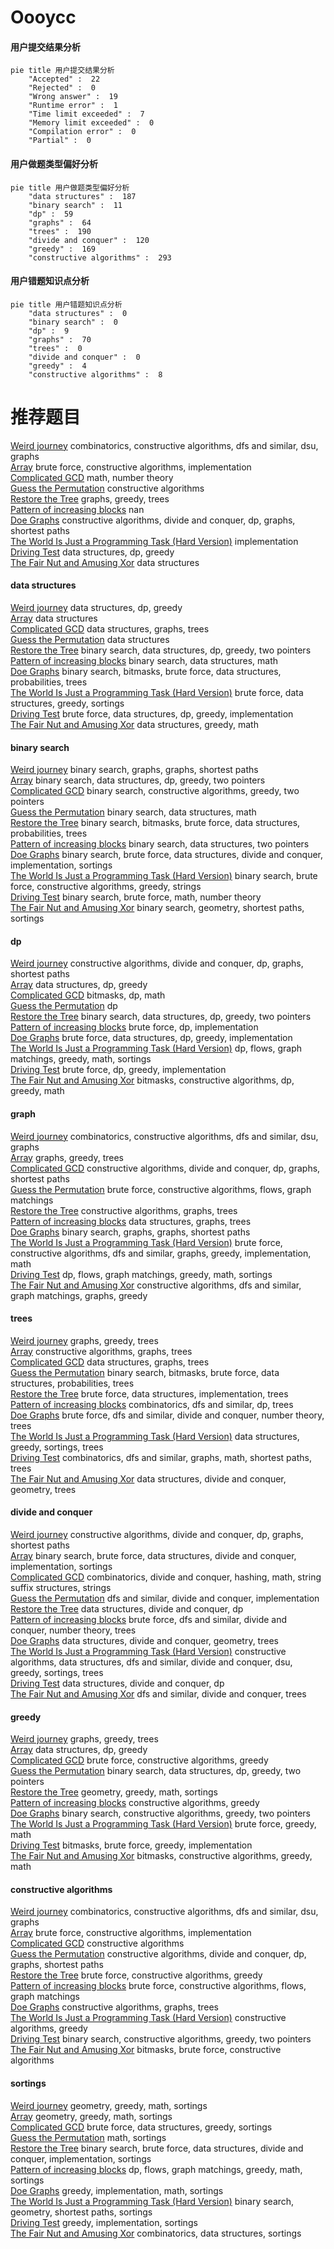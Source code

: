 # Oooycc
<!-- tabs:start -->
#### **用户提交结果分析**

```mermaid
pie title 用户提交结果分析
    "Accepted" :  22
    "Rejected" :  0
    "Wrong answer" :  19
    "Runtime error" :  1
    "Time limit exceeded" :  7
    "Memory limit exceeded" :  0
    "Compilation error" :  0
    "Partial" :  0
```
#### **用户做题类型偏好分析**

```mermaid
pie title 用户做题类型偏好分析
    "data structures" :  187
    "binary search" :  11
    "dp" :  59
    "graphs" :  64
    "trees" :  190
    "divide and conquer" :  120
    "greedy" :  169
    "constructive algorithms" :  293
```
#### **用户错题知识点分析**

```mermaid
pie title 用户错题知识点分析
    "data structures" :  0
    "binary search" :  0
    "dp" :  9
    "graphs" :  70
    "trees" :  0
    "divide and conquer" :  0
    "greedy" :  4
    "constructive algorithms" :  8
```
<!-- tabs:end -->
# 推荐题目
[Weird journey](https://codeforces.com/contest/789/problem/D)		combinatorics,
                        constructive algorithms,
                        dfs and similar,
                        dsu,
                        graphs		  
[Array](http://codeforces.com/problemset/problem/300/A)		brute force,
                        constructive algorithms,
                        implementation		  
[Complicated GCD](http://codeforces.com/problemset/problem/664/A)		math,
                        number theory		  
[Guess the Permutation](http://codeforces.com/problemset/problem/618/B)		constructive algorithms		  
[Restore the Tree](http://codeforces.com/problemset/problem/871/E)		graphs,
                        greedy,
                        trees		  
[Pattern of increasing blocks](http://codeforces.com/problemset/problem/1116/D2)		nan		  
[Doe Graphs](http://codeforces.com/problemset/problem/232/C)		constructive algorithms,
                        divide and conquer,
                        dp,
                        graphs,
                        shortest paths		  
[The World Is Just a Programming Task (Hard Version)](https://codeforces.com/contest/1248/problem/D2)		implementation		  
[Driving Test](http://codeforces.com/problemset/problem/845/D)		data structures,
                        dp,
                        greedy		  
[The Fair Nut and Amusing Xor](http://codeforces.com/problemset/problem/1083/F)		data structures		  
<!-- tabs:start -->
#### **data structures**
[Weird journey](http://codeforces.com/problemset/problem/845/D)		data structures,
                        dp,
                        greedy		  
[Array](http://codeforces.com/problemset/problem/1083/F)		data structures		  
[Complicated GCD](http://codeforces.com/problemset/problem/418/D)		data structures,
                        graphs,
                        trees		  
[Guess the Permutation](http://codeforces.com/problemset/problem/52/C)		data structures		  
[Restore the Tree](http://codeforces.com/problemset/problem/1492/C)		binary search,
                        data structures,
                        dp,
                        greedy,
                        two pointers		  
[Pattern of increasing blocks](http://codeforces.com/problemset/problem/1490/G)		binary search,
                        data structures,
                        math		  
[Doe Graphs](http://codeforces.com/problemset/problem/1479/D)		binary search,
                        bitmasks,
                        brute force,
                        data structures,
                        probabilities,
                        trees		  
[The World Is Just a Programming Task (Hard Version)](http://codeforces.com/problemset/problem/1497/A)		brute force,
                        data structures,
                        greedy,
                        sortings		  
[Driving Test](http://codeforces.com/problemset/problem/1491/C)		brute force,
                        data structures,
                        dp,
                        greedy,
                        implementation		  
[The Fair Nut and Amusing Xor](http://codeforces.com/problemset/problem/1492/B)		data structures,
                        greedy,
                        math		  
#### **binary search**
[Weird journey](https://codeforces.com/contest/1262/problem/E)		binary search,
                        graphs,
                        graphs,
                        shortest paths		  
[Array](http://codeforces.com/problemset/problem/1492/C)		binary search,
                        data structures,
                        dp,
                        greedy,
                        two pointers		  
[Complicated GCD](http://codeforces.com/problemset/problem/1463/D)		binary search,
                        constructive algorithms,
                        greedy,
                        two pointers		  
[Guess the Permutation](http://codeforces.com/problemset/problem/1490/G)		binary search,
                        data structures,
                        math		  
[Restore the Tree](http://codeforces.com/problemset/problem/1479/D)		binary search,
                        bitmasks,
                        brute force,
                        data structures,
                        probabilities,
                        trees		  
[Pattern of increasing blocks](http://codeforces.com/problemset/problem/1436/E)		binary search,
                        data structures,
                        two pointers		  
[Doe Graphs](http://codeforces.com/problemset/problem/1461/D)		binary search,
                        brute force,
                        data structures,
                        divide and conquer,
                        implementation,
                        sortings		  
[The World Is Just a Programming Task (Hard Version)](http://codeforces.com/problemset/problem/1493/C)		binary search,
                        brute force,
                        constructive algorithms,
                        greedy,
                        strings		  
[Driving Test](http://codeforces.com/problemset/problem/1487/D)		binary search,
                        brute force,
                        math,
                        number theory		  
[The Fair Nut and Amusing Xor](http://codeforces.com/problemset/problem/1486/B)		binary search,
                        geometry,
                        shortest paths,
                        sortings		  
#### **dp**
[Weird journey](http://codeforces.com/problemset/problem/232/C)		constructive algorithms,
                        divide and conquer,
                        dp,
                        graphs,
                        shortest paths		  
[Array](http://codeforces.com/problemset/problem/845/D)		data structures,
                        dp,
                        greedy		  
[Complicated GCD](http://codeforces.com/problemset/problem/1034/E)		bitmasks,
                        dp,
                        math		  
[Guess the Permutation](http://codeforces.com/problemset/problem/1510/H)		dp		  
[Restore the Tree](http://codeforces.com/problemset/problem/1492/C)		binary search,
                        data structures,
                        dp,
                        greedy,
                        two pointers		  
[Pattern of increasing blocks](https://codeforces.com/contest/1457/problem/C)		brute force,
                        dp,
                        implementation		  
[Doe Graphs](http://codeforces.com/problemset/problem/1491/C)		brute force,
                        data structures,
                        dp,
                        greedy,
                        implementation		  
[The World Is Just a Programming Task (Hard Version)](http://codeforces.com/problemset/problem/1437/C)		dp,
                        flows,
                        graph matchings,
                        greedy,
                        math,
                        sortings		  
[Driving Test](http://codeforces.com/problemset/problem/1499/B)		brute force,
                        dp,
                        greedy,
                        implementation		  
[The Fair Nut and Amusing Xor](http://codeforces.com/problemset/problem/1491/D)		bitmasks,
                        constructive algorithms,
                        dp,
                        greedy,
                        math		  
#### **graph**
[Weird journey](https://codeforces.com/contest/789/problem/D)		combinatorics,
                        constructive algorithms,
                        dfs and similar,
                        dsu,
                        graphs		  
[Array](http://codeforces.com/problemset/problem/871/E)		graphs,
                        greedy,
                        trees		  
[Complicated GCD](http://codeforces.com/problemset/problem/232/C)		constructive algorithms,
                        divide and conquer,
                        dp,
                        graphs,
                        shortest paths		  
[Guess the Permutation](https://codeforces.com/contest/1047/problem/D)		brute force,
                        constructive algorithms,
                        flows,
                        graph matchings		  
[Restore the Tree](http://codeforces.com/problemset/problem/639/B)		constructive algorithms,
                        graphs,
                        trees		  
[Pattern of increasing blocks](http://codeforces.com/problemset/problem/418/D)		data structures,
                        graphs,
                        trees		  
[Doe Graphs](https://codeforces.com/contest/1262/problem/E)		binary search,
                        graphs,
                        graphs,
                        shortest paths		  
[The World Is Just a Programming Task (Hard Version)](http://codeforces.com/problemset/problem/1487/C)		brute force,
                        constructive algorithms,
                        dfs and similar,
                        graphs,
                        greedy,
                        implementation,
                        math		  
[Driving Test](http://codeforces.com/problemset/problem/1437/C)		dp,
                        flows,
                        graph matchings,
                        greedy,
                        math,
                        sortings		  
[The Fair Nut and Amusing Xor](http://codeforces.com/problemset/problem/1470/D)		constructive algorithms,
                        dfs and similar,
                        graph matchings,
                        graphs,
                        greedy		  
#### **trees**
[Weird journey](http://codeforces.com/problemset/problem/871/E)		graphs,
                        greedy,
                        trees		  
[Array](http://codeforces.com/problemset/problem/639/B)		constructive algorithms,
                        graphs,
                        trees		  
[Complicated GCD](http://codeforces.com/problemset/problem/418/D)		data structures,
                        graphs,
                        trees		  
[Guess the Permutation](http://codeforces.com/problemset/problem/1479/D)		binary search,
                        bitmasks,
                        brute force,
                        data structures,
                        probabilities,
                        trees		  
[Restore the Tree](http://codeforces.com/problemset/problem/1511/C)		brute force,
                        data structures,
                        implementation,
                        trees		  
[Pattern of increasing blocks](http://codeforces.com/problemset/problem/1499/F)		combinatorics,
                        dfs and similar,
                        dp,
                        trees		  
[Doe Graphs](http://codeforces.com/problemset/problem/1491/E)		brute force,
                        dfs and similar,
                        divide and conquer,
                        number theory,
                        trees		  
[The World Is Just a Programming Task (Hard Version)](http://codeforces.com/problemset/problem/1466/D)		data structures,
                        greedy,
                        sortings,
                        trees		  
[Driving Test](http://codeforces.com/problemset/problem/1495/D)		combinatorics,
                        dfs and similar,
                        graphs,
                        math,
                        shortest paths,
                        trees		  
[The Fair Nut and Amusing Xor](http://codeforces.com/problemset/problem/1303/G)		data structures,
                        divide and conquer,
                        geometry,
                        trees		  
#### **divide and conquer**
[Weird journey](http://codeforces.com/problemset/problem/232/C)		constructive algorithms,
                        divide and conquer,
                        dp,
                        graphs,
                        shortest paths		  
[Array](http://codeforces.com/problemset/problem/1461/D)		binary search,
                        brute force,
                        data structures,
                        divide and conquer,
                        implementation,
                        sortings		  
[Complicated GCD](http://codeforces.com/problemset/problem/1466/G)		combinatorics,
                        divide and conquer,
                        hashing,
                        math,
                        string suffix structures,
                        strings		  
[Guess the Permutation](http://codeforces.com/problemset/problem/1490/D)		dfs and similar,
                        divide and conquer,
                        implementation		  
[Restore the Tree](https://codeforces.com/contest/1483/problem/C)		data structures,
                        divide and conquer,
                        dp		  
[Pattern of increasing blocks](http://codeforces.com/problemset/problem/1491/E)		brute force,
                        dfs and similar,
                        divide and conquer,
                        number theory,
                        trees		  
[Doe Graphs](http://codeforces.com/problemset/problem/1303/G)		data structures,
                        divide and conquer,
                        geometry,
                        trees		  
[The World Is Just a Programming Task (Hard Version)](http://codeforces.com/problemset/problem/1494/D)		constructive algorithms,
                        data structures,
                        dfs and similar,
                        divide and conquer,
                        dsu,
                        greedy,
                        sortings,
                        trees		  
[Driving Test](http://codeforces.com/problemset/problem/1482/E)		data structures,
                        divide and conquer,
                        dp		  
[The Fair Nut and Amusing Xor](http://codeforces.com/problemset/problem/566/C)		dfs and similar,
                        divide and conquer,
                        trees		  
#### **greedy**
[Weird journey](http://codeforces.com/problemset/problem/871/E)		graphs,
                        greedy,
                        trees		  
[Array](http://codeforces.com/problemset/problem/845/D)		data structures,
                        dp,
                        greedy		  
[Complicated GCD](http://codeforces.com/problemset/problem/1264/B)		brute force,
                        constructive algorithms,
                        greedy		  
[Guess the Permutation](http://codeforces.com/problemset/problem/1492/C)		binary search,
                        data structures,
                        dp,
                        greedy,
                        two pointers		  
[Restore the Tree](https://codeforces.com/contest/1496/problem/C)		geometry,
                        greedy,
                        math,
                        sortings		  
[Pattern of increasing blocks](http://codeforces.com/problemset/problem/1493/A)		constructive algorithms,
                        greedy		  
[Doe Graphs](http://codeforces.com/problemset/problem/1463/D)		binary search,
                        constructive algorithms,
                        greedy,
                        two pointers		  
[The World Is Just a Programming Task (Hard Version)](http://codeforces.com/problemset/problem/1462/C)		brute force,
                        greedy,
                        math		  
[Driving Test](http://codeforces.com/problemset/problem/1494/B)		bitmasks,
                        brute force,
                        greedy,
                        implementation		  
[The Fair Nut and Amusing Xor](http://codeforces.com/problemset/problem/1492/D)		bitmasks,
                        constructive algorithms,
                        greedy,
                        math		  
#### **constructive algorithms**
[Weird journey](https://codeforces.com/contest/789/problem/D)		combinatorics,
                        constructive algorithms,
                        dfs and similar,
                        dsu,
                        graphs		  
[Array](http://codeforces.com/problemset/problem/300/A)		brute force,
                        constructive algorithms,
                        implementation		  
[Complicated GCD](http://codeforces.com/problemset/problem/618/B)		constructive algorithms		  
[Guess the Permutation](http://codeforces.com/problemset/problem/232/C)		constructive algorithms,
                        divide and conquer,
                        dp,
                        graphs,
                        shortest paths		  
[Restore the Tree](http://codeforces.com/problemset/problem/1264/B)		brute force,
                        constructive algorithms,
                        greedy		  
[Pattern of increasing blocks](https://codeforces.com/contest/1047/problem/D)		brute force,
                        constructive algorithms,
                        flows,
                        graph matchings		  
[Doe Graphs](http://codeforces.com/problemset/problem/639/B)		constructive algorithms,
                        graphs,
                        trees		  
[The World Is Just a Programming Task (Hard Version)](http://codeforces.com/problemset/problem/1493/A)		constructive algorithms,
                        greedy		  
[Driving Test](http://codeforces.com/problemset/problem/1463/D)		binary search,
                        constructive algorithms,
                        greedy,
                        two pointers		  
[The Fair Nut and Amusing Xor](https://codeforces.com/contest/1456/problem/B)		bitmasks,
                        brute force,
                        constructive algorithms		  
#### **sortings**
[Weird journey](https://codeforces.com/contest/1496/problem/C)		geometry,
                        greedy,
                        math,
                        sortings		  
[Array](http://codeforces.com/problemset/problem/1495/A)		geometry,
                        greedy,
                        math,
                        sortings		  
[Complicated GCD](http://codeforces.com/problemset/problem/1497/A)		brute force,
                        data structures,
                        greedy,
                        sortings		  
[Guess the Permutation](http://codeforces.com/problemset/problem/1427/A)		math,
                        sortings		  
[Restore the Tree](http://codeforces.com/problemset/problem/1461/D)		binary search,
                        brute force,
                        data structures,
                        divide and conquer,
                        implementation,
                        sortings		  
[Pattern of increasing blocks](http://codeforces.com/problemset/problem/1437/C)		dp,
                        flows,
                        graph matchings,
                        greedy,
                        math,
                        sortings		  
[Doe Graphs](http://codeforces.com/problemset/problem/1473/A)		greedy,
                        implementation,
                        math,
                        sortings		  
[The World Is Just a Programming Task (Hard Version)](http://codeforces.com/problemset/problem/1486/B)		binary search,
                        geometry,
                        shortest paths,
                        sortings		  
[Driving Test](http://codeforces.com/problemset/problem/1480/B)		greedy,
                        implementation,
                        sortings		  
[The Fair Nut and Amusing Xor](http://codeforces.com/problemset/problem/1420/D)		combinatorics,
                        data structures,
                        sortings		  
<!-- tabs:end -->
